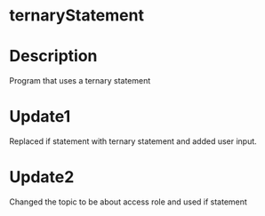 # ternaryStatement
# Description
Program that uses a ternary statement

# Update1
Replaced if statement with ternary statement and added user input.

# Update2
Changed the topic to be about access role and used if statement



